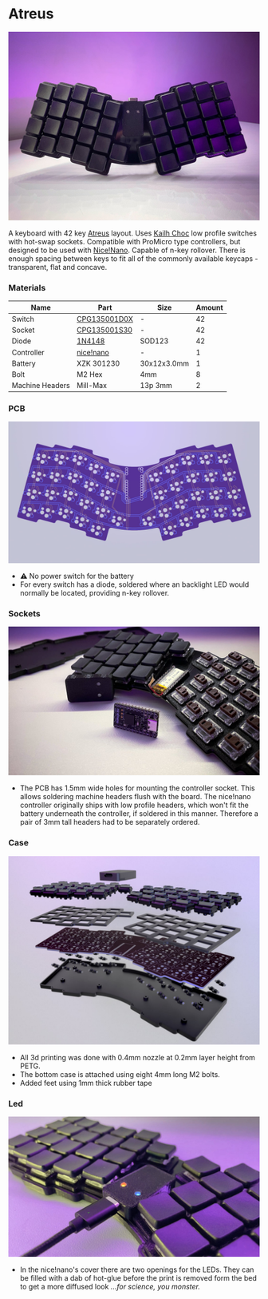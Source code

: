 # Atreus

![image](docs/photos/3.jpg)

A keyboard with 42 key [Atreus](https://atreus.technomancy.us) layout. Uses [Kailh Choc](http://www.kailh.com/en/Products/Ks/CS/) low profile switches with hot-swap sockets. Compatible with ProMicro type controllers, but designed to be used with [Nice!Nano](https://nicekeyboards.com/nice-nano). Capable of n-key rollover. There is enough spacing between keys to fit all of the commonly available keycaps - transparent, flat and concave.

### Materials

| Name            | Part                             | Size        | Amount |
| --------------- | -------------------------------- | ----------- | ------ |
| Switch          | [CPG135001D0X](docs/switch.pdf)  | -           | 42     |
| Socket          | [CPG135001S30](docs/socket.pdf)  | -           | 42     |
| Diode           | [1N4148](docs/diode.pdf)         | SOD123      | 42     |
| Controller      | [nice!nano](docs/controller.png) | -           | 1      |
| Battery         | XZK 301230                       | 30x12x3.0mm | 1      |
| Bolt            | M2 Hex                           | 4mm         | 8      |
| Machine Headers | Mill-Max                         | 13p 3mm     | 2      |

### PCB

![image](docs/photos/0.jpg)
- ⚠️ No power switch for the battery
- For every switch has a diode, soldered where an backlight LED would normally be located, providing n-key rollover.

### Sockets

![image](docs/photos/2.jpg)

- The PCB has 1.5mm wide holes for mounting the controller socket. This allows soldering machine headers flush with the board. The nice!nano controller originally ships with low profile headers, which won't fit the battery underneath the controller, if soldered in this manner. Therefore a pair of 3mm tall headers had to be separately ordered.

### Case

![image](docs/photos/1.jpg)

- All 3d printing was done with 0.4mm nozzle at 0.2mm layer height from PETG.
- The bottom case is attached using eight 4mm long M2 bolts.
- Added feet using 1mm thick rubber tape

### Led

![image](docs/photos/4.jpg)

- In the nice!nano's cover there are two openings for the LEDs. They can be filled with a dab of hot-glue before the print is removed form the bed to get a more diffused look *...for science, you monster.*